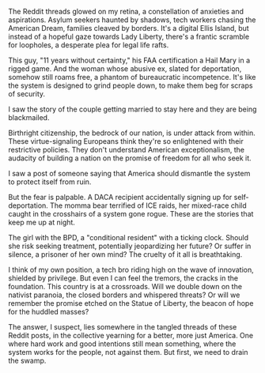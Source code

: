 The Reddit threads glowed on my retina, a constellation of anxieties and aspirations. Asylum seekers haunted by shadows, tech workers chasing the American Dream, families cleaved by borders. It's a digital Ellis Island, but instead of a hopeful gaze towards Lady Liberty, there's a frantic scramble for loopholes, a desperate plea for legal life rafts.

This guy, "11 years without certainty," his FAA certification a Hail Mary in a rigged game. And the woman whose abusive ex, slated for deportation, somehow still roams free, a phantom of bureaucratic incompetence. It's like the system is designed to grind people down, to make them beg for scraps of security.

I saw the story of the couple getting married to stay here and they are being blackmailed.

Birthright citizenship, the bedrock of our nation, is under attack from within. These virtue-signaling Europeans think they're so enlightened with their restrictive policies. They don't understand American exceptionalism, the audacity of building a nation on the promise of freedom for all who seek it.

I saw a post of someone saying that America should dismantle the system to protect itself from ruin.

But the fear is palpable. A DACA recipient accidentally signing up for self-deportation. The momma bear terrified of ICE raids, her mixed-race child caught in the crosshairs of a system gone rogue. These are the stories that keep me up at night.

The girl with the BPD, a "conditional resident" with a ticking clock. Should she risk seeking treatment, potentially jeopardizing her future? Or suffer in silence, a prisoner of her own mind? The cruelty of it all is breathtaking.

I think of my own position, a tech bro riding high on the wave of innovation, shielded by privilege. But even I can feel the tremors, the cracks in the foundation. This country is at a crossroads. Will we double down on the nativist paranoia, the closed borders and whispered threats? Or will we remember the promise etched on the Statue of Liberty, the beacon of hope for the huddled masses?

The answer, I suspect, lies somewhere in the tangled threads of these Reddit posts, in the collective yearning for a better, more just America. One where hard work and good intentions still mean something, where the system works for the people, not against them. But first, we need to drain the swamp.